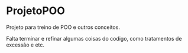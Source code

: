 # ProjetoPOO
Projeto para treino de POO e outros conceitos.

Falta terminar e refinar algumas coisas do codigo, como tratamentos de excessão e etc.
